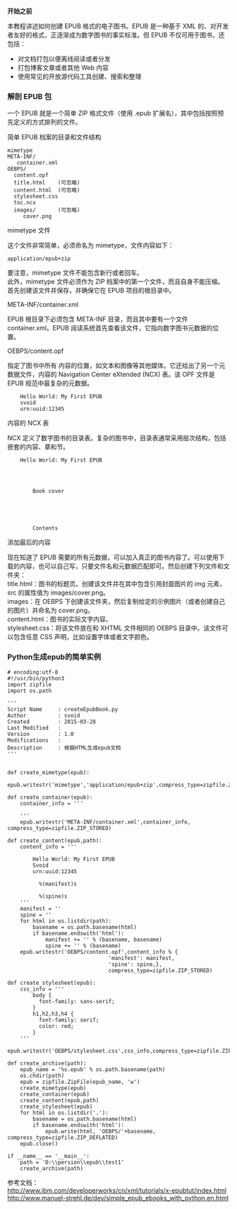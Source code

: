 **开始之前**

本教程讲述如何创建 EPUB 格式的电子图书。EPUB 是一种基于 XML 的、对开发者友好的格式，正逐渐成为数字图书的事实标准。但 EPUB
不仅可用于图书，还包括：

  * 对文档打包以便离线阅读或者分发 
  * 打包博客文章或者其他 Web 内容 
  * 使用常见的开放源代码工具创建、搜索和整理 

###  解剖 EPUB 包

一个 EPUB 就是一个简单 ZIP 格式文件（使用 .epub 扩展名），其中包括按照预先定义的方式排列的文件。

简单 EPUB 档案的目录和文件结构


    mimetype
    META-INF/
       container.xml
    OEBPS/
      content.opf
      title.html    (可忽略)
      content.html  (可忽略) 
      stylesheet.css
      toc.ncx 
      images/       (可忽略)
         cover.png

mimetype 文件

这个文件非常简单，必须命名为 mimetype，文件内容如下：


    application/epub+zip

要注意，mimetype 文件不能包含新行或者回车。  
此外，mimetype 文件必须作为 ZIP 档案中的第一个文件，而且自身不能压缩。首先创建该文件并保存，并确保它在 EPUB 项目的根目录中。

META-INF/container.xml

EPUB 根目录下必须包含 META-INF 目录，而且其中要有一个文件 container.xml。EPUB
阅读系统首先查看该文件，它指向数字图书元数据的位置。


OEBPS/content.opf

指定了图书中所有 内容的位置，如文本和图像等其他媒体。它还给出了另一个元数据文件，内容的 Navigation Center eXtended (NCX)
表。该 OPF 文件是 EPUB 规范中最复杂的元数据。


        Hello World: My First EPUB
        svoid
        urn:uuid:12345


内容的 NCX 表

NCX 定义了数字图书的目录表。复杂的图书中，目录表通常采用层次结构，包括嵌套的内容、章和节。


        Hello World: My First EPUB
      
      
        
          
            Book cover
          
          
        
        
          
            Contents


添加最后的内容

现在知道了 EPUB 需要的所有元数据，可以加入真正的图书内容了。可以使用下载的内容，也可以自己写，只要文件名和元数据匹配即可。然后创建下列文件和文件夹：  
title.html：图书的标题页。创建该文件并在其中包含引用封面图片的 img 元素，src 的属性值为 images/cover.png。  
images：在 OEBPS 下创建该文件夹，然后复制给定的示例图片（或者创建自己的图片）并命名为 cover.png。  
content.html：图书的实际文字内容。  
stylesheet.css：将该文件放在和 XHTML 文件相同的 OEBPS 目录中。该文件可以包含任意 CSS 声明，比如设置字体或者文字颜色。

###  Python生成epub的简单实例

```
# encoding:utf-8
#!/usr/bin/python3
import zipfile
import os.path

'''
Script Name     : createEpubBook.py
Author          : svoid
Created         : 2015-03-28
Last Modified   : 
Version         : 1.0
Modifications   : 
Description     : 根据HTML生成epub文档
'''


def create_mimetype(epub):
    epub.writestr('mimetype','application/epub+zip',compress_type=zipfile.ZIP_STORED)

def create_container(epub):
    container_info = '''

    '''
    epub.writestr('META-INF/container.xml',container_info, compress_type=zipfile.ZIP_STORED)

def create_content(epub,path):
    content_info = '''

        Hello World: My First EPUB
        Svoid
        urn:uuid:12345

          %(manifest)s

          %(spine)s
    '''
    manifest = ''
    spine = ''
    for html in os.listdir(path):
        basename = os.path.basename(html)
        if basename.endswith('html'):
            manifest += '' % (basename, basename) 
            spine += '' % (basename)
    epub.writestr('OEBPS/content.opf',content_info % {
                                'manifest': manifest,
                                'spine': spine,},
                                compress_type=zipfile.ZIP_STORED)

def create_stylesheet(epub):
    css_info = '''
        body {
          font-family: sans-serif;     
        }
        h1,h2,h3,h4 {
          font-family: serif;     
          color: red;
        }
    '''
    epub.writestr('OEBPS/stylesheet.css',css_info,compress_type=zipfile.ZIP_STORED)

def create_archive(path):
    epub_name = '%s.epub' % os.path.basename(path)
    os.chdir(path)
    epub = zipfile.ZipFile(epub_name, 'w')
    create_mimetype(epub)     
    create_container(epub)
    create_content(epub,path)
    create_stylesheet(epub)
    for html in os.listdir('.'):
        basename = os.path.basename(html)
        if basename.endswith('html'):
            epub.write(html, 'OEBPS/'+basename, compress_type=zipfile.ZIP_DEFLATED)
    epub.close()

if __name__ == '__main__':
    path = 'D:\\persion\\epub\\test1'
    create_archive(path)
```

参考文档：  
<http://www.ibm.com/developerworks/cn/xml/tutorials/x-epubtut/index.html>  
<http://www.manuel-strehl.de/dev/simple_epub_ebooks_with_python.en.html>
